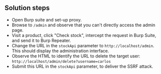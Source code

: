 ## Solution steps

- Open Burp suite and set-up proxy.
- Browse to `/admin` and observe that you can't directly access the admin page.
- Visit a product, click "Check stock", intercept the request in Burp Suite, and send it to Burp Repeater.
- Change the URL in the `stockApi` parameter to `http://localhost/admin`. This should display the administration interface.
- Observe the HTML to identify the URL to delete the target user: `http://localhost/admin/delete?username=carlos`
- Submit this URL in the `stockApi` parameter, to deliver the SSRF attack.
